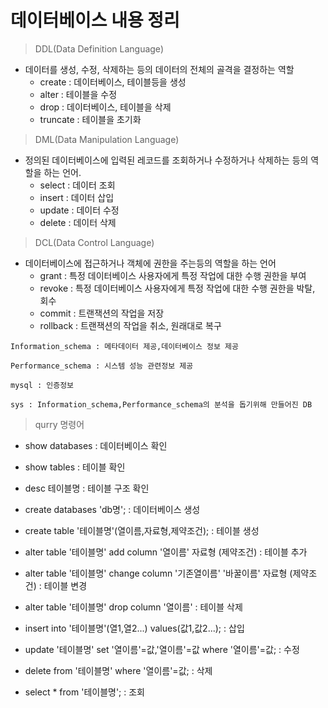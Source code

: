# 데이터베이스 내용 정리

> DDL(Data Definition Language)
+ 데이터를 생성, 수정, 삭제하는 등의 데이터의 전체의 골격을 결정하는 역할
  + create : 데이터베이스, 테이블등을 생성
  + alter : 테이블을 수정
  + drop : 데이터베이스, 테이블을 삭제
  + truncate : 테이블을 초기화

> DML(Data Manipulation Language)
+ 정의된 데이터베이스에 입력된 레코드를 조회하거나 수정하거나 삭제하는 등의 역할을 하는 언어.
  + select : 데이터 조회
  + insert : 데이터 삽입
  + update : 데이터 수정
  + delete : 데이터 삭제

> DCL(Data Control Language)
+ 데이터베이스에 접근하거나 객체에 권한을 주는등의 역할을 하는 언어
  + grant : 특정 데이터베이스 사용자에게 특정 작업에 대한 수행 권한을 부여
  + revoke : 특정 데이터베이스 사용자에게 특정 작업에 대한 수행 권한을 박탈, 회수
  + commit : 트랜잭션의 작업을 저장
  + rollback : 트랜잭션의 작업을 취소, 원래대로 복구

`Information_schema : 메타데이터 제공,데이터베이스 정보 제공`

`Performance_schema : 시스템 성능 관련정보 제공`

`mysql : 인증정보`

`sys : Information_schema,Performance_schema의 분석을 돕기위해 만들어진 DB`


> qurry 명령어
  + show databases : 데이터베이스 확인
  + show tables : 테이블 확인
  + desc 테이블명 : 테이블 구조 확인

  + create databases 'db명'; : 데이터베이스 생성
  + create table '테이블명'(열이름,자료형,제약조건); : 테이블 생성
  + alter table '테이블명' add column '열이름' 자료형 (제약조건) : 테이블 추가 
  + alter table '테이블명' change column '기존열이름' '바꿀이름' 자료형 (제약조건) : 테이블 변경
  + alter table '테이블명' drop column '열이름' : 테이블 삭제

  + insert into '테이블명'(열1,열2...) values(값1,값2...);  : 삽입
  + update '테이블명' set '열이름'=값,'열이름'=값 where '열이름'=값;  : 수정
  + delete from '테이블명' where '열이름'=값; : 삭제
  + select * from '테이블명'; : 조회
